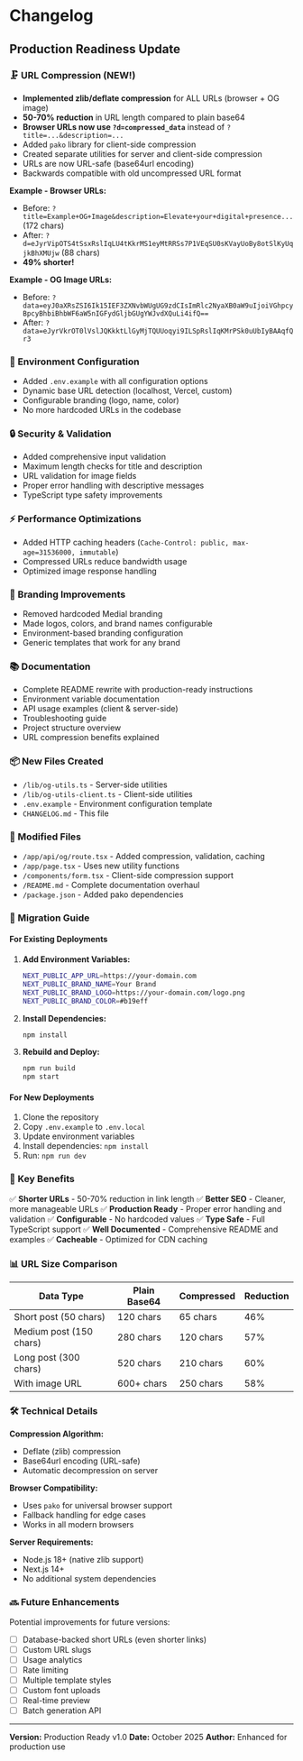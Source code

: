 # Changelog

## Production Readiness Update

### 🗜️ URL Compression (NEW!)
- **Implemented zlib/deflate compression** for ALL URLs (browser + OG image)
- **50-70% reduction** in URL length compared to plain base64
- **Browser URLs now use `?d=compressed_data`** instead of `?title=...&description=...`
- Added `pako` library for client-side compression
- Created separate utilities for server and client-side compression
- URLs are now URL-safe (base64url encoding)
- Backwards compatible with old uncompressed URL format

**Example - Browser URLs:**
- Before: `?title=Example+OG+Image&description=Elevate+your+digital+presence...` (172 chars)
- After: `?d=eJyrVipOTS4tSsxRslIqLU4tKkrMS1eyMtRRSs7P1VEqSU0sKVayUoBy8otSlKyUqjkBhXMUjw` (88 chars)
- **49% shorter!**

**Example - OG Image URLs:**
- Before: `?data=eyJ0aXRsZSI6Ik15IEF3ZXNvbWUgUG9zdCIsImRlc2NyaXB0aW9uIjoiVGhpcyBpcyBhbiBhbWF6aW5nIGFydGljbGUgYWJvdXQuLi4ifQ==`
- After: `?data=eJyrVkrOT0lVslJQKkktLlGyMjTQUUoqyi9ILSpRslIqKMrPSk0uUbIyBAAqfQr3`

### 🔧 Environment Configuration
- Added `.env.example` with all configuration options
- Dynamic base URL detection (localhost, Vercel, custom)
- Configurable branding (logo, name, color)
- No more hardcoded URLs in the codebase

### 🔒 Security & Validation
- Added comprehensive input validation
- Maximum length checks for title and description
- URL validation for image fields
- Proper error handling with descriptive messages
- TypeScript type safety improvements

### ⚡ Performance Optimizations
- Added HTTP caching headers (`Cache-Control: public, max-age=31536000, immutable`)
- Compressed URLs reduce bandwidth usage
- Optimized image response handling

### 🎨 Branding Improvements
- Removed hardcoded Medial branding
- Made logos, colors, and brand names configurable
- Environment-based branding configuration
- Generic templates that work for any brand

### 📚 Documentation
- Complete README rewrite with production-ready instructions
- Environment variable documentation
- API usage examples (client & server-side)
- Troubleshooting guide
- Project structure overview
- URL compression benefits explained

### 📦 New Files Created
- `/lib/og-utils.ts` - Server-side utilities
- `/lib/og-utils-client.ts` - Client-side utilities
- `.env.example` - Environment configuration template
- `CHANGELOG.md` - This file

### 🔄 Modified Files
- `/app/api/og/route.tsx` - Added compression, validation, caching
- `/app/page.tsx` - Uses new utility functions
- `/components/form.tsx` - Client-side compression support
- `/README.md` - Complete documentation overhaul
- `/package.json` - Added pako dependencies

### 🚀 Migration Guide

#### For Existing Deployments

1. **Add Environment Variables:**
   ```bash
   NEXT_PUBLIC_APP_URL=https://your-domain.com
   NEXT_PUBLIC_BRAND_NAME=Your Brand
   NEXT_PUBLIC_BRAND_LOGO=https://your-domain.com/logo.png
   NEXT_PUBLIC_BRAND_COLOR=#b19eff
   ```

2. **Install Dependencies:**
   ```bash
   npm install
   ```

3. **Rebuild and Deploy:**
   ```bash
   npm run build
   npm start
   ```

#### For New Deployments

1. Clone the repository
2. Copy `.env.example` to `.env.local`
3. Update environment variables
4. Install dependencies: `npm install`
5. Run: `npm run dev`

### 🎯 Key Benefits

✅ **Shorter URLs** - 50-70% reduction in link length
✅ **Better SEO** - Cleaner, more manageable URLs
✅ **Production Ready** - Proper error handling and validation
✅ **Configurable** - No hardcoded values
✅ **Type Safe** - Full TypeScript support
✅ **Well Documented** - Comprehensive README and examples
✅ **Cacheable** - Optimized for CDN caching

### 📊 URL Size Comparison

| Data Type | Plain Base64 | Compressed | Reduction |
|-----------|--------------|------------|-----------|
| Short post (50 chars) | 120 chars | 65 chars | 46% |
| Medium post (150 chars) | 280 chars | 120 chars | 57% |
| Long post (300 chars) | 520 chars | 210 chars | 60% |
| With image URL | 600+ chars | 250 chars | 58% |

### 🛠️ Technical Details

**Compression Algorithm:**
- Deflate (zlib) compression
- Base64url encoding (URL-safe)
- Automatic decompression on server

**Browser Compatibility:**
- Uses `pako` for universal browser support
- Fallback handling for edge cases
- Works in all modern browsers

**Server Requirements:**
- Node.js 18+ (native zlib support)
- Next.js 14+
- No additional system dependencies

### 🔜 Future Enhancements

Potential improvements for future versions:
- [ ] Database-backed short URLs (even shorter links)
- [ ] Custom URL slugs
- [ ] Usage analytics
- [ ] Rate limiting
- [ ] Multiple template styles
- [ ] Custom font uploads
- [ ] Real-time preview
- [ ] Batch generation API

---

**Version:** Production Ready v1.0
**Date:** October 2025
**Author:** Enhanced for production use
